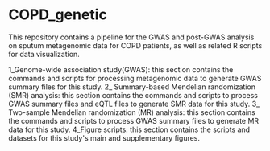 # COPD_genetic
This repository contains a pipeline for the GWAS and post-GWAS analysis on sputum metagenomic data for COPD patients, as well as related R scripts for data visualization.

1_Genome-wide association study(GWAS): this section contains the commands and scripts for processing metagenomic data to generate GWAS summary files for this study.
2_ Summary-based Mendelian randomization (SMR) analysis: this section contains the commands and scripts to process GWAS summary files and eQTL files to generate SMR data  for this study.
3_ Two-sample Mendelian randomization (MR) analysis: this section contains the commands and scripts to process GWAS summary files to generate MR data  for this study.
4_Figure scripts: this section contains the scripts and datasets for this study's main and supplementary figures.
